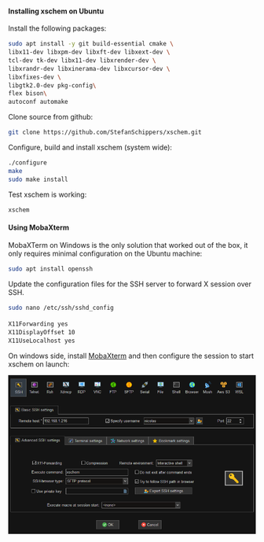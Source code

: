 #### Installing xschem on Ubuntu
Install the following packages:

````bash
sudo apt install -y git build-essential cmake \
libx11-dev libxpm-dev libxft-dev libxext-dev \
tcl-dev tk-dev libx11-dev libxrender-dev \
libxrandr-dev libxinerama-dev libxcursor-dev \
libxfixes-dev \
libgtk2.0-dev pkg-config\
flex bison\
autoconf automake
````

Clone source from github:
````bash
git clone https://github.com/StefanSchippers/xschem.git
````

Configure, build and install xschem (system wide):
````bash
./configure 
make
sudo make install
````

Test xschem is working:
````bash
xschem
````

#### Using MobaXterm

MobaXTerm on Windows is the only solution that worked out of the box, it only requires minimal configuration on the Ubuntu machine:

````bash
sudo apt install openssh
````

Update the configuration files for the SSH server to forward X session over SSH. 
````bash
sudo nano /etc/ssh/sshd_config 

X11Forwarding yes
X11DisplayOffset 10
X11UseLocalhost yes
````
On windows side, install [MobaXterm](https://mobaxterm.mobatek.net/download-home-edition.html) and then configure the session to start xschem on launch:

![MobaXtermSession](figures/xschem-session.png)

